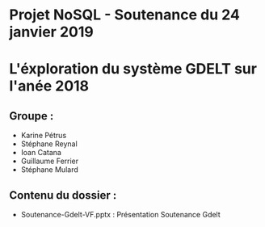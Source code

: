 # Projet NoSQL - Soutenance du 24 janvier 2019

# L'éxploration du système GDELT sur l'anée 2018

## Groupe :
* Karine Pétrus
* Stéphane Reynal
* Ioan Catana
* Guillaume Ferrier
* Stéphane Mulard

## Contenu du dossier :
* Soutenance-Gdelt-VF.pptx : Présentation Soutenance Gdelt
